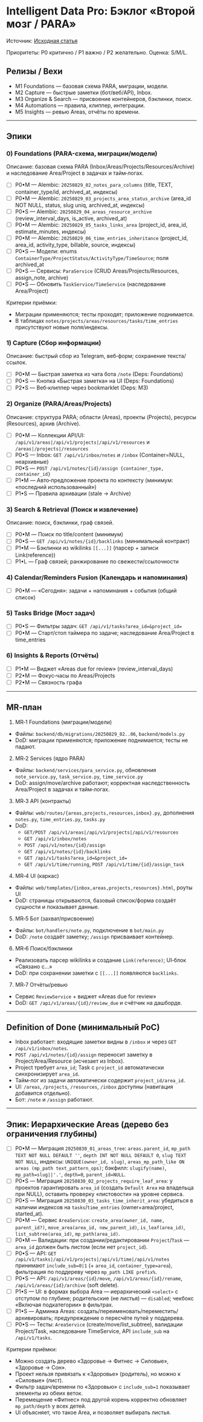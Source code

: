 # Intelligent Data Pro: Бэклог «Второй мозг / PARA»

Источник: [Исходная статья](../research/habr_nspk_second_brain.md)

Приоритеты: P0 критично / P1 важно / P2 желательно. Оценка: S/M/L.

## Релизы / Вехи
- M1 Foundations — базовая схема PARA, миграции, модели.
- M2 Capture — быстрые заметки (бот/веб/API), Inbox.
- M3 Organize & Search — присвоение контейнеров, бэклинки, поиск.
- M4 Automations — правила, клиппер, интеграции.
- M5 Insights — ревью Areas, отчёты по времени.

---

## Эпики

### 0) Foundations (PARA-схема, миграции/модели)
Описание: базовая схема PARA (Inbox/Areas/Projects/Resources/Archive) и наследование Area/Project в задачах и тайм‑логах.

- [ ] P0•M — Alembic: `20250829_02_notes_para_columns` (title, TEXT, container_type/id, archived_at, индексы)
- [ ] P0•M — Alembic: `20250829_03_projects_area_status_archive` (area_id NOT NULL, status, slug uniq, archived_at, индексы)
- [ ] P0•S — Alembic: `20250829_04_areas_resource_archive` (review_interval_days, is_active, archived_at)
- [ ] P0•M — Alembic: `20250829_05_tasks_links_area` (project_id, area_id, estimate_minutes, индексы)
- [ ] P0•M — Alembic: `20250829_06_time_entries_inheritance` (project_id, area_id, activity_type, billable, source, индексы)
- [ ] P0•S — Модели: enums `ContainerType/ProjectStatus/ActivityType/TimeSource`; поля archived_at
- [ ] P0•S — Сервисы: `ParaService` (CRUD Areas/Projects/Resources, assign_note, archive)
- [ ] P0•S — Обновить `TaskService/TimeService` (наследование Area/Project)

Критерии приёмки:
- Миграции применяются; тесты проходят; приложение поднимается.
- В таблицах `notes/projects/areas/resources/tasks/time_entries` присутствуют новые поля/индексы.

### 1) Capture (Сбор информации)
Описание: быстрый сбор из Telegram, веб‑форм; сохранение текста/ссылок.

- [ ] P0•M — Быстрая заметка из чата бота `/note` (Deps: Foundations)
- [ ] P0•S — Кнопка «Быстрая заметка» на UI (Deps: Foundations)
- [ ] P2•S — Веб‑клиппер через bookmarklet (Deps: M3)

### 2) Organize (PARA/Areas/Projects)
Описание: структура PARA; области (Areas), проекты (Projects), ресурсы (Resources), архив (Archive).

- [ ] P0•M — Коллекции API/UI: `/api/v1/areas|/api/v1/projects|/api/v1/resources` и `/areas|/projects|/resources`
- [ ] P0•S — Inbox: `GET /api/v1/inbox/notes` и `/inbox` (Container=NULL, неархивные)
- [ ] P0•S — `POST /api/v1/notes/{id}/assign {container_type, container_id}`
- [ ] P1•M — Авто‑предложение проекта по контексту (минимум: «последний использованный»)
- [ ] P1•S — Правила архивации (stale → Archive)

### 3) Search & Retrieval (Поиск и извлечение)
Описание: поиск, бэклинки, граф связей.

- [ ] P0•M — Поиск по title/content (минимум)
- [ ] P0•S — `GET /api/v1/notes/{id}/backlinks` (минимальный контракт)
- [ ] P1•M — Бэклинки из wikilinks `[[...]]` (парсер + записи Link(reference))
- [ ] P1•L — Граф связей; ранжирование по свежести/ссылочности

### 4) Calendar/Reminders Fusion (Календарь и напоминания)
- [ ] P0•M — «Сегодня»: задачи + напоминания + события (общий список)

### 5) Tasks Bridge (Мост задач)
- [ ] P0•S — Фильтры задач: `GET /api/v1/tasks?area_id=&project_id=`
- [ ] P0•M — Старт/стоп таймера по задаче; наследование Area/Project в time_entries

### 6) Insights & Reports (Отчёты)
- [ ] P1•M — Виджет «Areas due for review» (review_interval_days)
- [ ] P2•M — Фокус‑часы по Areas/Projects
- [ ] P2•M — Связность графа

---

## MR‑план

1) MR‑1 Foundations (миграции/модели)
- Файлы: `backend/db/migrations/20250829_02..06`, `backend/models.py`
- DoD: миграции применяются; приложение поднимается; тесты не падают.

2) MR‑2 Services (ядро PARA)
- Файлы: `backend/services/para_service.py`, обновления `note_service.py`, `task_service.py`, `time_service.py`
- DoD: assign/move/archive работают; корректная наследственность Area/Project в задачах и тайм‑логах.

3) MR‑3 API (контракты)
- Файлы: `web/routes/{areas,projects,resources,inbox}.py`, дополнения `notes.py`, `time_entries.py`, `tasks.py`
- DoD:
  - `GET/POST /api/v1/areas|/api/v1/projects|/api/v1/resources`
  - `GET /api/v1/inbox/notes`
  - `POST /api/v1/notes/{id}/assign`
  - `GET /api/v1/notes/{id}/backlinks`
  - `GET /api/v1/tasks?area_id=&project_id=`
  - `GET /api/v1/time/running`, `POST /api/v1/time/{id}/assign_task`

4) MR‑4 UI (каркас)
- Файлы: `web/templates/{inbox,areas,projects,resources}.html`, роуты UI
- DoD: страницы открываются, базовый список/форма создаёт сущности и показывает данные.

5) MR‑5 Бот (захват/присвоение)
- Файлы: `bot/handlers/note.py`, подключение в `bot/main.py`
- DoD: `/note` создаёт заметку; `/assign` присваивает контейнер.

6) MR‑6 Поиск/бэклинки
- Реализовать парсер wikilinks и создание `Link(reference)`; UI‑блок «Связано с…»
- DoD: при сохранении заметки с `[[...]]` появляются `backlinks`.

7) MR‑7 Отчёты/ревью
- Сервис `ReviewService` + виджет «Areas due for review»
- DoD: `GET /api/v1/areas/{id}/review_due` и счётчик на дашборде.

---

## Definition of Done (минимальный PoC)
- Inbox работает: входящие заметки видны в `/inbox` и через `GET /api/v1/inbox/notes`.
- `POST /api/v1/notes/{id}/assign` переносит заметку в Project/Area/Resource (исчезает из Inbox).
- Project требует `area_id`; Task с `project_id` автоматически синхронизирует `area_id`.
- Тайм‑лог из задачи автоматически содержит `project_id/area_id`.
- UI: `/areas`, `/projects`, `/resources`, `/inbox` доступны (навигация добавится отдельно).
- Бот: `/note` и `/assign` работают.


---

## Эпик: Иерархические Areas (дерево без ограничения глубины)

- [ ] P0•M — Миграция `20250830_01_areas_tree`: `areas.parent_id`, `mp_path TEXT NOT NULL DEFAULT ''`, `depth INT NOT NULL DEFAULT 0`, `slug TEXT NOT NULL`, индексы: `UNIQUE(owner_id, slug)`, `areas_mp_path_like ON areas (mp_path text_pattern_ops)`; бэкфилл: `slugify(name)`, `mp_path=slug||'.'`, `depth=0`, `parent_id=NULL`.
- [ ] P0•S — Миграция `20250830_02_projects_require_leaf_area`: у проектов гарантировать `area_id` (создать `Default Area` на владельца при NULL), оставить проверку «листовости» на уровне сервиса.
- [ ] P0•S — Миграция `20250830_03_tasks_time_inherit_area`: убедиться в наличии индексов на `tasks`/`time_entries` (owner+area/project, started_at).
- [ ] P0•M — Сервис `AreaService`: `create_area(owner_id, name, parent_id?)`, `move_area(area_id, new_parent_id)`, `is_leaf(area_id)`, `list_subtree(area_id)`, `mp_path(area_id)`.
- [ ] P0•M — Валидации: при создании/редактировании `Project`/`Task` — `area_id` должен быть листом (если нет `project_id`).
- [ ] P0•S — API: `GET /api/v1/tasks|/api/v1/projects|/api/v1/time|/api/v1/notes` принимают `include_sub=0|1` (+ `area_id`, `container_type=area`), фильтрация по поддереву через `mp_path LIKE prefix%`.
- [ ] P0•S — API: `/api/v1/areas/{id}/move`, `/api/v1/areas/{id}/rename`, `/api/v1/areas/{id}/archive` (soft delete).
- [ ] P1•S — UI: в формах выбора Area — иерархический `<select>` с отступом по глубине; родительские (не листья) — `disabled`; чекбокс «Включая подкатегории» в фильтрах.
- [ ] P1•S — Админка Areas: создать/переименовать/переместить/архивировать; предупреждение о пересчёте путей у поддерева.
- [ ] P0•S — Тесты: `AreaService` (create/move/list_subtree), валидации Project/Task, наследование TimeService, API `include_sub` на `/api/v1/tasks`.

Критерии приёмки:
- Можно создать дерево «Здоровье → Фитнес → Силовые», «Здоровье → Сон».
- Проект нельзя привязать к «Здоровье» (родитель), но можно к «Силовые» (лист).
- Фильтр задач/времени по «Здоровью» с `include_sub=1` показывает элементы из обеих веток.
- Перемещение «Фитнес» под другой корень корректно обновляет `mp_path/depth` у всех детей.
- UI объясняет, что такое Area, и позволяет выбирать листья.
